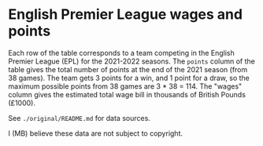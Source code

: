 # English Premier League wages and points

Each row of the table corresponds to a team competing in the English Premier
League (EPL) for the 2021-2022 seasons. The `points` column of the table gives
the total number of points at the end of the 2021 season (from 38 games).  The
team gets 3 points for a win, and 1 point for a draw, so the maximum possible
points from 38 games are 3 * 38 = 114. The "wages" column gives the estimated
total wage bill in thousands of British Pounds (£1000).

See `./original/README.md` for data sources.

I (MB) believe these data are not subject to copyright.
